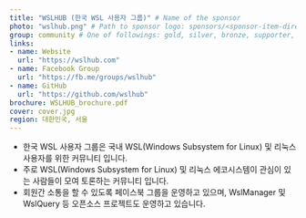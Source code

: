 ```yaml
---
title: "WSLHUB (한국 WSL 사용자 그룹)" # Name of the sponsor
photo: "wslhub.png" # Path to sponsor logo: sponsors/<sponsor-item-directory>/logo.png
group: community # One of followings: gold, silver, bronze, supporter, infra, record, videoi18n, swag
links:
- name: Website
  url: "https://wslhub.com"
- name: Facebook Group
  url: "https://fb.me/groups/wslhub"
- name: GitHub
  url: "https://github.com/wslhub"
brochure: WSLHUB_brochure.pdf
cover: cover.jpg
region: 대한민국, 서울
---
```


- 한국 WSL 사용자 그룹은 국내 WSL(Windows Subsystem for Linux) 및 리눅스 사용자를 위한 커뮤니티 입니다.
- 주로 WSL(Windows Subsystem for Linux) 및 리눅스 에코시스템이 관심이 있는 사람들이 모여 토론하는 커뮤니티 입니다.
- 회원간 소통을 할 수 있도록 페이스북 그룹을 운영하고 있으며, WslManager 및 WslQuery 등 오픈소스 프로젝트도 운영하고 있습니다.